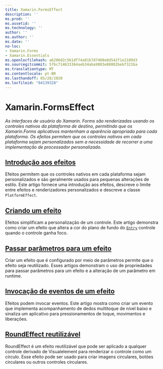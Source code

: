 ```yaml
---
title: Xamarin.FormsEffect
description: ''
ms.prod: ''
ms.assetid: ''
ms.technology: ''
author: ''
ms.author: ''
ms.date: ''
no-loc:
- Xamarin.Forms
- Xamarin.Essentials
ms.openlocfilehash: a6206d2c561df74a01b7d7408e8d542f1e2189d3
ms.sourcegitcommit: 57bc714633364aeb34aba9803e88802bebf321ba
ms.translationtype: MT
ms.contentlocale: pt-BR
ms.lasthandoff: 05/28/2020
ms.locfileid: "84139328"
---
```

# <a name="xamarinforms-effects"></a>Xamarin.FormsEffect

_As interfaces de usuário do Xamarin. Forms são renderizadas usando os controles nativos da plataforma de destino, permitindo que os Xamarin.Forms aplicativos mantenham a aparência apropriada para cada plataforma. Os efeitos permitem que os controles nativos em cada plataforma sejam personalizados sem a necessidade de recorrer a uma implementação de processador personalizado._

## <a name="introduction-to-effects"></a>[Introdução aos efeitos](introduction.md)

Efeitos permitem que os controles nativos em cada plataforma sejam personalizados e são geralmente usados para pequenas alterações de estilo. Este artigo fornece uma introdução aos efeitos, descreve o limite entre efeitos e renderizadores personalizados e descreve a classe `PlatformEffect`.

## <a name="creating-an-effect"></a>[Criando um efeito](creating.md)

Efeitos simplificam a personalização de um controle. Este artigo demonstra como criar um efeito que altera a cor do plano de fundo do [`Entry`](xref:Xamarin.Forms.Entry) controle quando o controle ganha foco.

## <a name="passing-parameters-to-an-effect"></a>[Passar parâmetros para um efeito](passing-parameters/index.md)

Criar um efeito que é configurado por meio de parâmetros permite que o efeito seja reutilizado. Esses artigos demonstram o uso de propriedades para passar parâmetros para um efeito e a alteração de um parâmetro em runtime.

## <a name="invoking-events-from-an-effect"></a>[Invocação de eventos de um efeito](touch-tracking.md)

Efeitos podem invocar eventos. Este artigo mostra como criar um evento que implementa acompanhamento de dedos multitoque de nível baixo e sinaliza um aplicativo para pressionamentos de toque, movimentos e liberações.

## <a name="reusable-roundeffect"></a>[RoundEffect reutilizável](reusable-roundeffect.md)

RoundEffect é um efeito reutilizável que pode ser aplicado a qualquer controle derivado de Visualelement para renderizar o controle como um círculo. Esse efeito pode ser usado para criar imagens circulares, botões circulares ou outros controles circulares.
